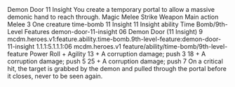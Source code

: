 <ability>
  <name>Demon Door</name>
  <cost>11 Insight</cost>
  <flavor>You create a temporary portal to allow a massive demonic hand to reach through.</flavor>
  <keywords>
    <keyword>Magic</keyword>
    <keyword>Melee</keyword>
    <keyword>Strike</keyword>
    <keyword>Weapon</keyword>
  </keywords>
  <type>Main action</type>
  <distance>Melee 3</distance>
  <target>One creature</target>
  <metadata>
    <class>time-bomb</class>
    <cost>11 Insight</cost>
    <cost_amount>11</cost_amount>
    <cost_resource>Insight</cost_resource>
    <feature_type>ability</feature_type>
    <file_dpath>Time Bomb/9th-Level Features</file_dpath>
    <item_id>demon-door-11-insight</item_id>
    <item_index>06</item_index>
    <item_name>Demon Door (11 Insight)</item_name>
    <level>9</level>
    <scc>mcdm.heroes.v1:feature.ability.time-bomb.9th-level-feature:demon-door-11-insight</scc>
    <scdc>1.1.1:5.1.1.1:06</scdc>
    <source>mcdm.heroes.v1</source>
    <type>feature/ability/time-bomb/9th-level-feature</type>
  </metadata>
  <effects>
    <effect type="roll">
      <roll>Power Roll + Agility</roll>
      <t1>13 + A corruption damage; push 3</t1>
      <t2>18 + A corruption damage; push 5</t2>
      <t3>25 + A corruption damage; push 7</t3>
    </effect>
    <effect type="mundane">On a critical hit, the target is grabbed by the demon and pulled through the portal before it closes, never to be seen again.</effect>
  </effects>
</ability>
